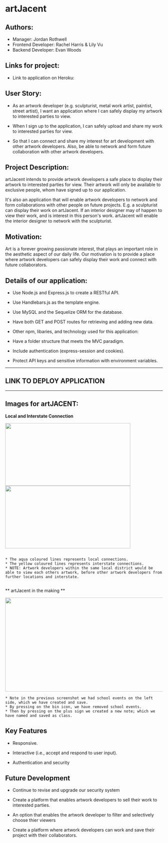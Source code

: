 # artJacent

## Authors:

* Manager: Jordan Rothwell
* Frontend Developer: Rachel Harris & Lily Vu
* Backend Developer: Evan Woods


## Links for project:

- Link to application on Heroku:



## User Story:

- As an artwork developer (e.g. sculpturist, metal work artist, paintist, street artist), I want an application where I can safely display my artwork to interested parties to view.

- When I sign up to the application, I can safely upload and share my work to interested parties for view.

- So that I can connect and share my interest for art development with other artwork developers. Also, be able to network and form future collaboration with other artwork developers.

## Project Description:

artJacent intends to provide artwork developers a safe place to display their artwork to interested parties for view. Their artwork will only be available to exclusive people, whom have signed up to our application.

It's also an application that will enable artwork developers to network and form collaborations with other people on future projects.
E.g. a sculpturist can display their work on artJacent. If an interior designer may of happen to view their work, and is interest in this person's work. artJacent will enable the interior designer to network with the sculpturist.

## Motivation:

Art is a forever growing passionate interest, that plays an important role in the aesthetic aspect of our daily life. Our motivation is to provide a place where artwork developers can safely display their work and connect with future collaborators.

## Details of our application:

- Use Node.js and Express.js to create a RESTful API.

- Use Handlebars.js as the template engine.

- Use MySQL and the Sequelize ORM for the database.

- Have both GET and POST routes for retrieving and adding new data.

- Other npm, libaries, and technology used for this application:

- Have a folder structure that meets the MVC paradigm.

- Include authentication (express-session and cookies).

- Protect API keys and sensitive information with environment variables.


**********************************************
## LINK TO DEPLOY APPLICATION



**********************************************

## Images for artJACENT:

**Local and Interstate Connection**


<img src="https://user-images.githubusercontent.com/94832331/159158066-7ffd80eb-caca-419b-bddb-959cf3d0fac3.png" width="400" height="200"> <img src="https://user-images.githubusercontent.com/94832331/159158556-25020389-0c69-4010-acf9-46f5d0e379b8.png" width="400" height="200">




``````````````````````````````````````````````````````````````````````````````````````````````````````````````````````````````````````````

* The aqua coloured lines represents local connections.
* The yellow coloured lines represents interstate connections.
* NOTE: Artwork developers within the same local district would be able to view each others artwork, before other artwork developers from further locations and interstate. 


``````````````````````````````````````````````````````````````````````````````````````````````````````````````````````````````````````````


** artJacent in the making **

<img src="https://user-images.githubusercontent.com/94832331/155739643-7f5acc85-6ad0-4386-893b-76d3bc6bb6fc.png" width="600" height="300">


````````````````````````````````````````````````````````````````````````````````````````````````````````````````````````````
* Note in the previous screenshot we had school events on the left side, which we have created and save.
* By pressing on the bin icon, we have removed school events. 
* Then by pressing on the plus sign we created a new note; which we have named and saved as class. 

````````````````````````````````````````````````````````````````````````````````````````````````````````````````````````````














## Key Features

- Responsive.

- Interactive (i.e., accept and respond to user input).

- Authentication and security

## Future Development

- Continue to revise and upgrade our security system

- Create a platform that enables artwork developers to sell their work to interested parties.

- An option that enables the artwork developer to filter and selectively choose thier viewers

- Create a platform where artwork developers can work and save their project with their collaborators.

